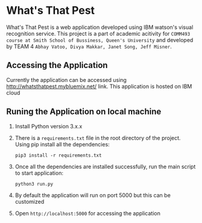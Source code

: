 # What's That Pest
What's That Pest is a web application developed using IBM watson's visual recognition service. This project is a part of academic acitivity for `COMM493 course at Smith School of Bussiness, Queen's University` and developed by TEAM 4 `Abhay Vatoo, Divya Makkar, Janet Song, Jeff Misner`.

## Accessing the Application
Currently the application can be accessed using http://whatsthatpest.mybluemix.net/ link. This application is hosted on IBM cloud

## Runing the Application on local machine
1. Install Python version 3.x.x
2. There is a `requirements.txt` file in the root directory of the project. Using pip install all the dependencies:

   ```pip3 install -r requirements.txt```
3. Once all the dependencies are installed successfully, run the main script to start application:

   ```python3 run.py```
4. By default the application will run on port 5000 but this can be customized
5. Open `http://localhost:5000` for accessing the application
